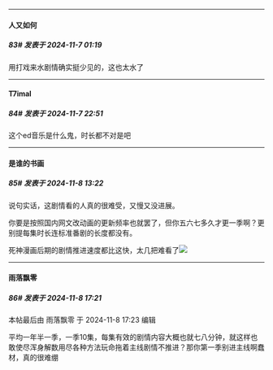 ﻿
*****

####  人又如何  
##### 83#       发表于 2024-11-7 01:19

用打戏来水剧情确实挺少见的，这也太水了


*****

####  T7imal  
##### 84#       发表于 2024-11-7 22:51

这个ed音乐是什么鬼，时长都不对是吧


*****

####  是谁的书画  
##### 85#       发表于 2024-11-8 13:22

说句实话，这剧情看的人真的很难受，又慢又没进展。

你要是按照国内网文改动画的更新频率也就罢了，但你五六七多久才更一季啊？更别提每集时长连标准番剧的长度都没有。

死神漫画后期的剧情推进速度都比这快，太几把难看了<img src="https://static.saraba1st.com/image/smiley/face2017/130.png" referrerpolicy="no-referrer">


*****

####  雨落飘零  
##### 86#       发表于 2024-11-8 17:21

 本帖最后由 雨落飘零 于 2024-11-8 17:23 编辑 

平均一年半一季，一季10集，每集有效的剧情内容大概也就七八分钟，就这样也敢使尽浑身解数用尽各种方法玩命拖着主线剧情不推进？那你第一季别进主线啊蠢材，真的很难绷

